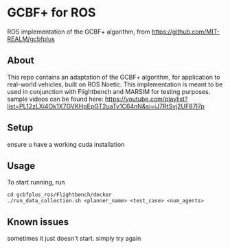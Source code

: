 # GCBF+ for ROS
ROS implementation of the GCBF+ algorithm, from https://github.com/MIT-REALM/gcbfplus

## About
This repo contains an adaptation of the GCBF+ algorithm, for application to real-world vehicles, built on ROS Noetic. This implementation is meant to be used in conjunction with Flightbench and MARSIM for testing purposes. \
sample videos can be found here: https://youtube.com/playlist?list=PL12zLXi4Ok1X7GVKHpEpGT2uaTv1C64nN&si=iJ7RtSvj2UF87I7p

## Setup
ensure u have a working cuda installation

## Usage
To start running, run 
``` 
cd gcbfplus_ros/Flightbench/docker
./run_data_collection.sh <planner_name> <test_case> <num_agents>
``` 

## Known issues
sometimes it just doesn't start. simply try again